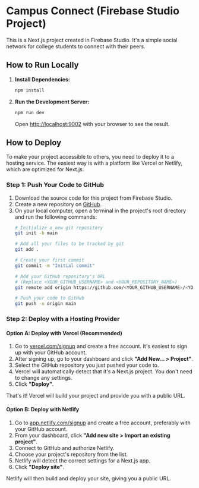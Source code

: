 # Campus Connect (Firebase Studio Project)

This is a Next.js project created in Firebase Studio. It's a simple social network for college students to connect with their peers.

## How to Run Locally

1. **Install Dependencies:**
   ```bash
   npm install
   ```
2. **Run the Development Server:**
   ```bash
   npm run dev
   ```
   Open [http://localhost:9002](http://localhost:9002) with your browser to see the result.

## How to Deploy

To make your project accessible to others, you need to deploy it to a hosting service. The easiest way is with a platform like Vercel or Netlify, which are optimized for Next.js.

### Step 1: Push Your Code to GitHub

1.  Download the source code for this project from Firebase Studio.
2.  Create a new repository on [GitHub](https://github.com/new).
3.  On your local computer, open a terminal in the project's root directory and run the following commands:
    ```bash
    # Initialize a new git repository
    git init -b main
    
    # Add all your files to be tracked by git
    git add .
    
    # Create your first commit
    git commit -m "Initial commit"
    
    # Add your GitHub repository's URL
    # (Replace <YOUR_GITHUB_USERNAME> and <YOUR_REPOSITORY_NAME>)
    git remote add origin https://github.com/<YOUR_GITHUB_USERNAME>/<YOUR_REPOSITORY_NAME>.git
    
    # Push your code to GitHub
    git push -u origin main
    ```

### Step 2: Deploy with a Hosting Provider

#### Option A: Deploy with Vercel (Recommended)

1.  Go to [vercel.com/signup](https://vercel.com/signup) and create a free account. It's easiest to sign up with your GitHub account.
2.  After signing up, go to your dashboard and click **"Add New... > Project"**.
3.  Select the GitHub repository you just pushed your code to.
4.  Vercel will automatically detect that it's a Next.js project. You don't need to change any settings.
5.  Click **"Deploy"**.

That's it! Vercel will build your project and provide you with a public URL.

#### Option B: Deploy with Netlify

1.  Go to [app.netlify.com/signup](https://app.netlify.com/signup) and create a free account, preferably with your GitHub account.
2.  From your dashboard, click **"Add new site > Import an existing project"**.
3.  Connect to GitHub and authorize Netlify.
4.  Choose your project's repository from the list.
5.  Netlify will detect the correct settings for a Next.js app.
6.  Click **"Deploy site"**.

Netlify will then build and deploy your site, giving you a public URL.
